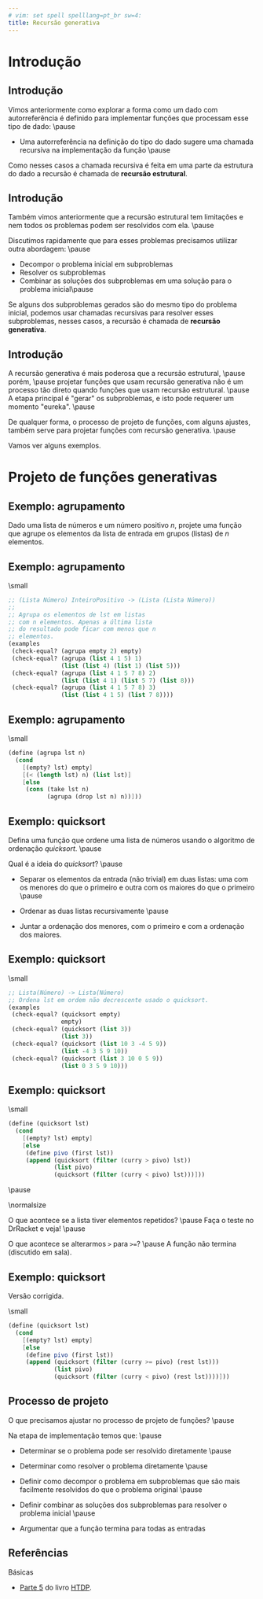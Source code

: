 ```yaml
---
# vim: set spell spelllang=pt_br sw=4:
title: Recursão generativa
---
```


Introdução
==========

## Introdução

Vimos anteriormente como explorar a forma como um dado com autorreferência é definido para implementar funções que processam esse tipo de dado: \pause

- Uma autorreferência na definição do tipo do dado sugere uma chamada recursiva na implementação da função \pause

Como nesses casos a chamada recursiva é feita em uma parte da estrutura do dado a recursão é chamada de **recursão estrutural**.


## Introdução

Também vimos anteriormente que a recursão estrutural tem limitações e nem todos os problemas podem ser resolvidos com ela. \pause

Discutimos rapidamente que para esses problemas precisamos utilizar outra abordagem: \pause

- Decompor o problema inicial em subproblemas
- Resolver os subproblemas
- Combinar as soluções dos subproblemas em uma solução para o problema inicial\pause

Se alguns dos subproblemas gerados são do mesmo tipo do problema inicial, podemos usar chamadas recursivas para resolver esses subproblemas, nesses casos, a recursão é chamada de **recursão generativa**.


## Introdução

A recursão generativa é mais poderosa que a recursão estrutural, \pause porém, \pause projetar funções que usam recursão generativa não é um processo tão direto quando funções que usam recursão estrutural. \pause A etapa principal é "gerar" os subproblemas, e isto pode requerer um momento "eureka". \pause

De qualquer forma, o processo de projeto de funções, com alguns ajustes, também serve para projetar funções com recursão generativa. \pause

Vamos ver alguns exemplos.



Projeto de funções generativas
==============================


## Exemplo: agrupamento

Dado uma lista de números e um número positivo $n$, projete uma função que agrupe os elementos da lista de entrada em grupos (listas) de $n$ elementos.


## Exemplo: agrupamento

\small

```scheme
;; (Lista Número) InteiroPositivo -> (Lista (Lista Número))
;;
;; Agrupa os elementos de lst em listas
;; com n elementos. Apenas a última lista
;; do resultado pode ficar com menos que n
;; elementos.
(examples
 (check-equal? (agrupa empty 2) empty)
 (check-equal? (agrupa (list 4 1 5) 1)
               (list (list 4) (list 1) (list 5)))
 (check-equal? (agrupa (list 4 1 5 7 8) 2)
               (list (list 4 1) (list 5 7) (list 8)))
 (check-equal? (agrupa (list 4 1 5 7 8) 3)
               (list (list 4 1 5) (list 7 8))))
```


## Exemplo: agrupamento

\small

```scheme
(define (agrupa lst n)
  (cond
    [(empty? lst) empty]
    [(< (length lst) n) (list lst)]
    [else
     (cons (take lst n)
           (agrupa (drop lst n) n))]))
```


## Exemplo: quicksort

Defina uma função que ordene uma lista de números usando o algoritmo de ordenação _quicksort_. \pause

Qual é a ideia do _quicksort_? \pause

- Separar os elementos da entrada (não trivial) em duas listas: uma com os menores do que o primeiro e outra com os maiores do que o primeiro \pause

- Ordenar as duas listas recursivamente \pause

- Juntar a ordenação dos menores, com o primeiro e com a ordenação dos maiores.


## Exemplo: quicksort

\small

```scheme
;; Lista(Número) -> Lista(Número)
;; Ordena lst em ordem não decrescente usado o quicksort.
(examples
 (check-equal? (quicksort empty)
               empty)
 (check-equal? (quicksort (list 3))
               (list 3))
 (check-equal? (quicksort (list 10 3 -4 5 9))
               (list -4 3 5 9 10))
 (check-equal? (quicksort (list 3 10 0 5 9))
               (list 0 3 5 9 10)))
```


## Exemplo: quicksort

\small

```scheme
(define (quicksort lst)
  (cond
    [(empty? lst) empty]
    [else
     (define pivo (first lst))
     (append (quicksort (filter (curry > pivo) lst))
             (list pivo)
             (quicksort (filter (curry < pivo) lst)))]))
```

\pause

\normalsize

O que acontece se a lista tiver elementos repetidos? \pause Faça o teste no DrRacket e veja! \pause

O que acontece se alterarmos `>` para `>=`? \pause A função não termina (discutido em sala).


## Exemplo: quicksort

Versão corrigida.

\small

```scheme
(define (quicksort lst)
  (cond
    [(empty? lst) empty]
    [else
     (define pivo (first lst))
     (append (quicksort (filter (curry >= pivo) (rest lst)))
             (list pivo)
             (quicksort (filter (curry < pivo) (rest lst))))]))
```


## Processo de projeto

O que precisamos ajustar no processo de projeto de funções? \pause

Na etapa de implementação temos que: \pause

- Determinar se o problema pode ser resolvido diretamente \pause

- Determinar como resolver o problema diretamente \pause

- Definir como decompor o problema em subproblemas que são mais facilmente resolvidos do que o problema original \pause

- Definir combinar as soluções dos subproblemas para resolver o problema inicial \pause

- Argumentar que a função termina para todas as entradas


## Referências

Básicas

- [Parte 5](https://htdp.org/2023-8-14/Book/part_five.html) do livro [HTDP](https://htdp.org/).
